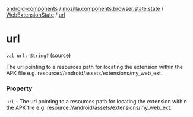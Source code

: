 [android-components](../../index.md) / [mozilla.components.browser.state.state](../index.md) / [WebExtensionState](index.md) / [url](./url.md)

# url

`val url: `[`String`](https://kotlinlang.org/api/latest/jvm/stdlib/kotlin/-string/index.html)`?` [(source)](https://github.com/mozilla-mobile/android-components/blob/master/components/browser/state/src/main/java/mozilla/components/browser/state/state/WebExtensionState.kt#L26)

The url pointing to a resources path for locating the extension
within the APK file e.g. resource://android/assets/extensions/my_web_ext.

### Property

`url` - The url pointing to a resources path for locating the extension
within the APK file e.g. resource://android/assets/extensions/my_web_ext.